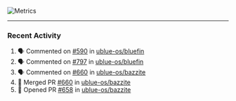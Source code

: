 ![Metrics](https://metrics.lecoq.io/KyleGospo?template=classic&base=header%2C%20activity%2C%20community%2C%20repositories%2C%20metadata&base.indepth=false&base.hireable=false&base.skip=false&config.timezone=America%2FLos_Angeles)

---
### Recent Activity
<!--START_SECTION:activity-->
1. 🗣 Commented on [#590](https://github.com/ublue-os/bluefin/pull/590#issuecomment-1880151807) in [ublue-os/bluefin](https://github.com/ublue-os/bluefin)
2. 🗣 Commented on [#797](https://github.com/ublue-os/bluefin/pull/797#issuecomment-1880151552) in [ublue-os/bluefin](https://github.com/ublue-os/bluefin)
3. 🗣 Commented on [#660](https://github.com/ublue-os/bazzite/pull/660#issuecomment-1880138845) in [ublue-os/bazzite](https://github.com/ublue-os/bazzite)
4. 🎉 Merged PR [#660](https://github.com/ublue-os/bazzite/pull/660) in [ublue-os/bazzite](https://github.com/ublue-os/bazzite)
5. 💪 Opened PR [#658](https://github.com/ublue-os/bazzite/pull/658) in [ublue-os/bazzite](https://github.com/ublue-os/bazzite)
<!--END_SECTION:activity-->
